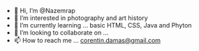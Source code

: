 - 👋 Hi, I’m @Nazemrap
- 👀 I’m interested in photography and art history
- 🌱 I’m currently learning ... basic HTML, CSS, Java and Phyton
- 💞️ I’m looking to collaborate on ...
- 📫 How to reach me ... corentin.damas@gmail.com

<!---
Nazemrap/Nazemrap is a ✨ special ✨ repository because its `README.md` (this file) appears on your GitHub profile.
You can click the Preview link to take a look at your changes.
--->
